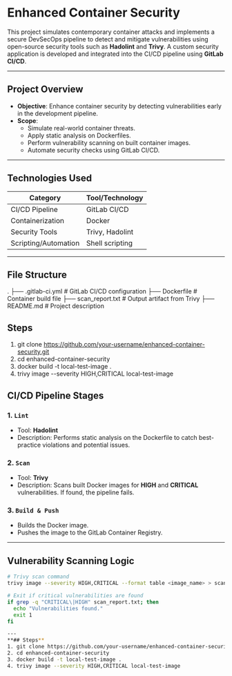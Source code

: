 # Enhanced Container Security

This project simulates contemporary container attacks and implements a secure DevSecOps pipeline to detect and mitigate vulnerabilities using open-source security tools such as **Hadolint** and **Trivy**. A custom security application is developed and integrated into the CI/CD pipeline using **GitLab CI/CD**.

---
## Project Overview

- **Objective**: Enhance container security by detecting vulnerabilities early in the development pipeline.
- **Scope**: 
  - Simulate real-world container threats.
  - Apply static analysis on Dockerfiles.
  - Perform vulnerability scanning on built container images.
  - Automate security checks using GitLab CI/CD.

---

## Technologies Used

| Category        | Tool/Technology          |
|----------------|---------------------------|
| CI/CD Pipeline | GitLab CI/CD              |
| Containerization | Docker                   |
| Security Tools | Trivy, Hadolint           |
| Scripting/Automation | Shell scripting       |

---

## File Structure
.
├── .gitlab-ci.yml       # GitLab CI/CD configuration
├── Dockerfile           # Container build file
├── scan_report.txt      # Output artifact from Trivy
├── README.md            # Project description

## Steps
1. git clone https://github.com/your-username/enhanced-container-security.git
2. cd enhanced-container-security
3. docker build -t local-test-image .
4. trivy image --severity HIGH,CRITICAL local-test-image

## CI/CD Pipeline Stages

### 1. `Lint`
- Tool: **Hadolint**
- Description: Performs static analysis on the Dockerfile to catch best-practice violations and potential issues.

### 2. `Scan`
- Tool: **Trivy**
- Description: Scans built Docker images for **HIGH** and **CRITICAL** vulnerabilities. If found, the pipeline fails.

### 3. `Build & Push`
- Builds the Docker image.
- Pushes the image to the GitLab Container Registry.

---

## Vulnerability Scanning Logic

```bash
# Trivy scan command
trivy image --severity HIGH,CRITICAL --format table <image_name> > scan_report.txt

# Exit if critical vulnerabilities are found
if grep -q "CRITICAL\|HIGH" scan_report.txt; then
  echo "Vulnerabilities found."
  exit 1
fi

---
**## Steps**
1. git clone https://github.com/your-username/enhanced-container-security.git
2. cd enhanced-container-security
3. docker build -t local-test-image .
4. trivy image --severity HIGH,CRITICAL local-test-image

